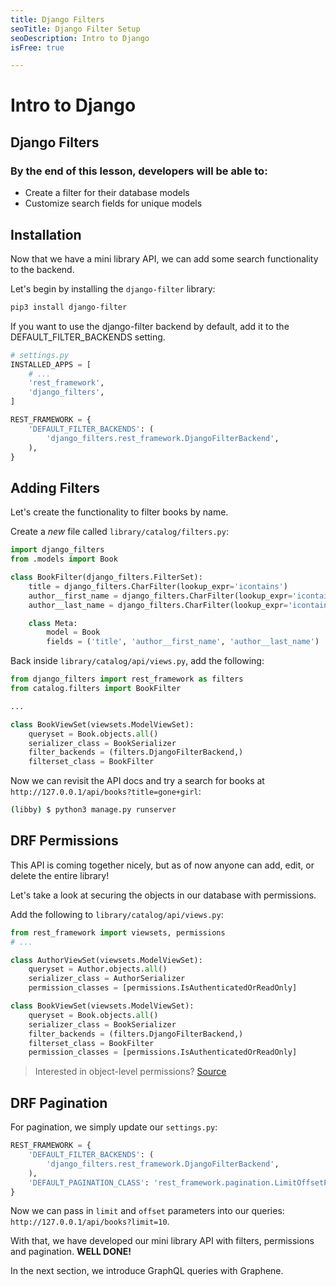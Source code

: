 ```yaml
---
title: Django Filters
seoTitle: Django Filter Setup
seoDescription: Intro to Django
isFree: true

---
```


# Intro to Django

## Django Filters

### By the end of this lesson, developers will be able to:

- Create a filter for their database models
- Customize search fields for unique models

## Installation

Now that we have a mini library API, we can add some search functionality to the backend. 

Let's begin by installing the `django-filter` library:

```bash
pip3 install django-filter
```

If you want to use the django-filter backend by default, add it to the DEFAULT_FILTER_BACKENDS setting.

```python
# settings.py
INSTALLED_APPS = [
    # ...
    'rest_framework',
    'django_filters',
]

REST_FRAMEWORK = {
    'DEFAULT_FILTER_BACKENDS': (
        'django_filters.rest_framework.DjangoFilterBackend',
    ),
}
```

## Adding Filters

Let's create the functionality to filter books by name.

Create a *new* file called `library/catalog/filters.py`:

```python
import django_filters
from .models import Book

class BookFilter(django_filters.FilterSet):
	title = django_filters.CharFilter(lookup_expr='icontains')
	author__first_name = django_filters.CharFilter(lookup_expr='icontains')
	author__last_name = django_filters.CharFilter(lookup_expr='icontains')

	class Meta:
		model = Book
		fields = ('title', 'author__first_name', 'author__last_name')
```

Back inside `library/catalog/api/views.py`, add the following:

```python
from django_filters import rest_framework as filters
from catalog.filters import BookFilter

... 

class BookViewSet(viewsets.ModelViewSet):
    queryset = Book.objects.all()
    serializer_class = BookSerializer
    filter_backends = (filters.DjangoFilterBackend,)
    filterset_class = BookFilter
```

Now we can revisit the API docs and try a search for books at `http://127.0.0.1/api/books?title=gone+girl`:

```bash
(libby) $ python3 manage.py runserver
```

## DRF Permissions

This API is coming together nicely, but as of now anyone can add, edit, or delete the entire library!

Let's take a look at securing the objects in our database with permissions.

Add the following to `library/catalog/api/views.py`:

```python
from rest_framework import viewsets, permissions
# ...

class AuthorViewSet(viewsets.ModelViewSet):
    queryset = Author.objects.all()
    serializer_class = AuthorSerializer
    permission_classes = [permissions.IsAuthenticatedOrReadOnly]

class BookViewSet(viewsets.ModelViewSet):
    queryset = Book.objects.all()
    serializer_class = BookSerializer
    filter_backends = (filters.DjangoFilterBackend,)
    filterset_class = BookFilter
    permission_classes = [permissions.IsAuthenticatedOrReadOnly]
```

> Interested in object-level permissions? 
> [Source](https://www.django-rest-framework.org/api-guide/permissions/#examples)

## DRF Pagination

For pagination, we simply update our `settings.py`:

```python
REST_FRAMEWORK = {
    'DEFAULT_FILTER_BACKENDS': (
        'django_filters.rest_framework.DjangoFilterBackend',
    ),
    'DEFAULT_PAGINATION_CLASS': 'rest_framework.pagination.LimitOffsetPagination',
}
```

Now we can pass in `limit` and `offset` parameters into our queries: `http://127.0.0.1/api/books?limit=10`.

With that, we have developed our mini library API with filters, permissions and pagination. **WELL DONE!**

In the next section, we introduce GraphQL queries with Graphene.